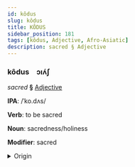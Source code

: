 ```yaml
---
id: kôdus
slug: kôdus
title: KÔDUS
sidebar_position: 181
tags: [kôdus, Adjective, Afro-Asiatic]
description: sacred § Adjective
---
```


### kôdus&emsp;<span kind="abugida">ɔıʌ́ʃ</span>

*sacred* **§** [Adjective](../../tags/Adjective)

**IPA**: /ˈko.dʌs/

**Verb**: to be sacred

**Noun**: sacredness/holiness

**Modifier**: sacred

<details>
    <summary>Origin</summary>
    Hebrew קָדוֹשׁ kadósh /ˈkɔdəʃ/<br/>
    <em>Afro-Asiatic Language Family</em>
</details>